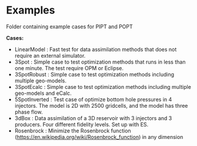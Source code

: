 # Examples
Folder containing example cases for PIPT and POPT

**Cases:**

- LinearModel   : Fast test for data assimilation methods that does not require an external simulator.
- 3Spot         : Simple case to test optimization methods that runs in less than one minute. The test require OPM or Eclipse. 
- 3SpotRobust   : Simple case to test optimization methods including multiple geo-models.
- 3SpotEcalc    : Simple case to test optimization methods including multiple geo-models and eCalc.
- 5SpotInverted : Test case of optimize bottom hole pressures in 4 injectors. The model is 2D with 2500 gridcells, and the model has three phase flow. 
- 3dBox         : Data assimilation of a 3D reservoir with 3 injectors and 3 producers. Four different fidelity levels. Set up with ES.
- Rosenbrock    : Minimize the Rosenbrock function (https://en.wikipedia.org/wiki/Rosenbrock_function) in any dimension
